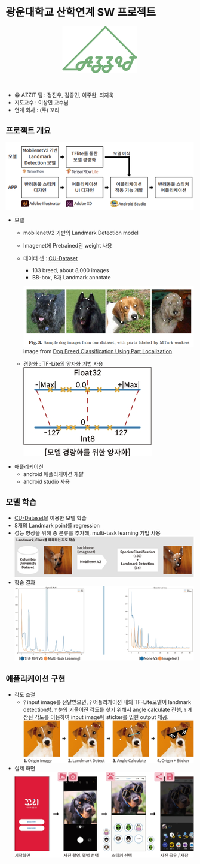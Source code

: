 # 광운대학교 산학연계 SW 프로젝트

<p align="center"><img src="./images/azzit_logo.svg" style="width: 200px"></p><br>

- 😁 AZZIT 팀 : 정진우, 김종민, 이주완, 최지욱   
- 지도교수 : 이상민 교수님   
- 연계 회사 : (주) 꼬리 

## 프로젝트 개요    

![overview](./images/project_overview.png)
  * 모델   
    - mobilenetV2 기반의 Landmark Detection model
    - Imagenet에 Pretrained된 weight 사용
    - 데이터 셋 : [CU-Dataset](https://link.springer.com/chapter/10.1007/978-3-642-33718-5_13)
      - 133 breed, about 8,000 images
      - BB-box, 8개 Landmark annotate
      
      ![dataset](./images/dataset.png)     
      image from [Dog Breed Classification Using Part Localization](https://link.springer.com/chapter/10.1007/978-3-642-33718-5_13)

    - 경량화 : TF-Lite의 양자화 기법 사용 \
     ![lite](./images/lite.jpg)
  * 애플리케이션
    * android 애플리케이션 개발
    * android studio 사용
## 모델 학습

  -  [CU-Dataset](https://link.springer.com/chapter/10.1007/978-3-642-33718-5_13)을 이용한 모델 학습
  -  8개의 Landmark point를 regression
  -  성능 향상을 위해 종 분류를 추가해, multi-task learning 기법 사용
     ![model structure](./images/model_structer.jpg)
  - 학습 결과 \
     ![loss](./images/loss_comp.jpg)
     <!-- ![loss](./images/imagenet_losscomp.jpg) -->
## 애플리케이션 구현

  - 각도 조절
    - ⫯ input image를 전달받으면, ⫯ 어플리케이션 내의 TF-Lite모델이 landmark detection함. ⫯ 눈의 기울어진 각도를 찾기 위해서 angle calculate 진행, ⫯ 계산된 각도를 이용하여 input image에 sticker를 입힌 output 제공.
     ![angle](./images/app_funcflow.jpg)
  - 실제 화면
     ![app](./images/app_flowchart.jpg)
